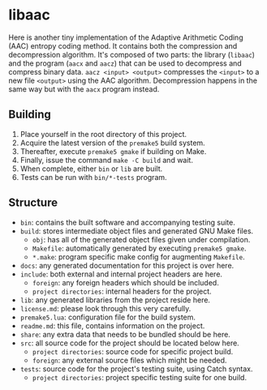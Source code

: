 libaac
======

Here is another tiny implementation of the Adaptive Arithmetic Coding (AAC) entropy coding method. It contains both the compression and decompression algorithm. It's composed of two parts: the library (`libaac`) and the program (`aacx` and `aacz`) that can be used to decompress and compress binary data. `aacz <input> <output>` compresses the `<input>` to a new file `<output>` using the AAC algorithm. Decompression happens in the same way but with the `aacx` program instead.

Building
--------

1. Place yourself in the root directory of this project.
2. Acquire the latest version of the `premake5` build system.
3. Thereafter, execute `premake5 gmake` if building on Make.
4. Finally, issue the command `make -C build` and wait.
5. When complete, either `bin` or `lib` are built.
6. Tests can be run with `bin/*-tests` program.

Structure
---------

* `bin`: contains the built software and accompanying testing suite.
* `build`: stores intermediate object files and generated GNU Make files.
    * `obj`: has all of the generated object files given under compilation.
    * `Makefile`: automatically generated by executing `premake5 gmake`.
    * `*.make`: program specific make config for augmenting `Makefile`.
* `docs`: any generated documentation for this project is over here.
* `include`: both external and internal project headers are here.
    * `foreign`: any foreign headers which should be included.
    * `project directories`: internal headers for the project.
* `lib`: any generated libraries from the project reside here.
* `license.md`: please look through this very carefully.
* `premake5.lua`: configuration file for the build system.
* `readme.md`: this file, contains information on the project.
* `share`: any extra data that needs to be bundled should be here.
* `src`: all source code for the project should be located below here.
    * `project directories`: source code for specific project build.
    * `foreign`: any external source files which might be needed.
* `tests`: source code for the project's testing suite, using Catch syntax.
    * `project directories`: project specific testing suite for one build.

